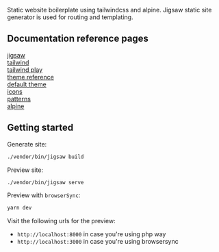 Static website boilerplate using tailwindcss and alpine.
Jigsaw static site generator is used for routing and templating.

## Documentation reference pages
[jigsaw](https://jigsaw.tighten.co/docs/collections/)  
[tailwind](https://tailwindcss.com/docs)  
[tailwind play](https://play.tailwindcss.com)  
[theme reference](https://tailwindcss.com/docs/theme#configuration-reference)  
[default theme](https://github.com/tailwindlabs/tailwindcss/blob/master/stubs/defaultConfig.stub.js#L7)  
[icons](https://heroicons.com)  
[patterns](https://www.heropatterns.com)  
[alpine](https://laravel-livewire.com/docs/2.x/alpine-js)  

## Getting started

Generate site:
```bash
./vendor/bin/jigsaw build
```

Preview site:
```bash
./vendor/bin/jigsaw serve
```

Preview with `browserSync`:
```bash
yarn dev
```

Visit the following urls for the preview:
- `http://localhost:8000` in case you're using php way
- `http://localhost:3000` in case you're using browsersync
